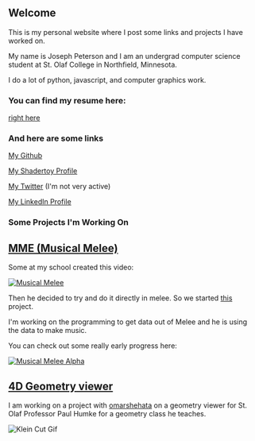## Welcome

This is my personal website where I post some links and projects I have worked on.

My name is Joseph Peterson and I am an undergrad computer science student at St. Olaf College in Northfield, Minnesota.

I do a lot of python, javascript, and computer graphics work.

### You can find my resume here:

[right here](http://petersbob.github.io/resume(9-21-17).pdf)

### And here are some links

[My Github](https://github.com/petersbob)

[My Shadertoy Profile](https://www.shadertoy.com/user/jope246)

[My Twitter](https://twitter.com/petersbob3) (I'm not very active)

[My LinkedIn Profile](https://www.linkedin.com/in/joecpeterson)

### Some Projects I'm Working On

## [MME (Musical Melee)](https://github.com/petersbob/MME)

Some at my school created this video:

[![Musical Melee](https://img.youtube.com/vi/D1wLshtOWsg/0.jpg)](https://youtu.be/D1wLshtOWsg)

Then he decided to try and do it directly in melee. So we started [this](https://github.com/petersbob/MME) project.

I'm working on the programming to get data out of Melee and he is using the data to make music.

You can check out some really early progress here:

[![Musical Melee Alpha](https://img.youtube.com/vi/G7wmrC5d1Ts/0.jpg)](https://www.youtube.com/watch?v=G7wmrC5d1Ts)

## [4D Geometry viewer](https://github.com/StoDevX/humke-4d-geometry)

I am working on a project with [omarshehata](https://github.com/omarshehata) on a geometry viewer for St. Olaf Professor Paul Humke for a geometry class he teaches.

![Klein Cut Gif](http://petersbob.github.io/images/april_klein_2.gif)
